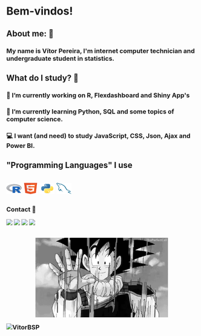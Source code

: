 # Bem-vindos!

## About me: 🤨

### My name is Vítor Pereira, I'm internet computer technician and undergraduate student in statistics.

## What do I study? 📕

### 🔭 I’m currently working on R, Flexdashboard and Shiny App's
### 🌱 I’m currently learning Python, SQL and some topics of computer science.
### 💻 I want (and need) to study JavaScript, CSS, Json, Ajax and Power BI.

## "Programming Languages" I use
  
<div style="display: inline_block"><br>
  <img align="center" alt="Vitor-R" height="30" width="40" src="https://raw.githubusercontent.com/devicons/devicon/master/icons/r/r-original.svg">
  <img align="center" alt="Vitor-HTML" height="30" width="40" src="https://raw.githubusercontent.com/devicons/devicon/master/icons/html5/html5-original.svg">
  <img align="center" alt="Vitor-Python" height="30" width="40" src="https://raw.githubusercontent.com/devicons/devicon/master/icons/python/python-original.svg">
  <img align="center" alt="Vitor-Python" height="30" width="40" src="https://github.com/devicons/devicon/blob/master/icons/mysql/mysql-original.svg">
</div>
  
  
##
 

### Contact 💬
<div> 
 <a href = "https://twitter.com/VitorBSP"><img src="https://img.shields.io/badge/Twitter-1DA1F2?style=for-the-badge&logo=twitter&logoColor=white" target="_blank"></a>
 <a href = "mailto:vitorpereira3115@gmail.com"><img src="https://img.shields.io/badge/Gmail-D14836?style=for-the-badge&logo=gmail&logoColor=white" target="_blank"></a>
 <a href="https://br.linkedin.com/in/vitor-bernardo-silveira-pereira-0306961ab" target="_blank"><img src="https://img.shields.io/badge/-LinkedIn-%230077B5?style=for-the-badge&logo=linkedin&logoColor=white" target="_blank"></a> 
   <a href="https://www.instagram.com/soulvitorbsp/" target="_blank"><img src="https://img.shields.io/badge/-Instagram-%23E4405F?style=for-the-badge&logo=instagram&logoColor=white" target="_blank"></a>
</div>

##

  <h3>
  <p align="center"><img align="center" src="https://github.com/VitorBSP/ProjetosGraduacao/blob/main/monophy.gif" height="210px" width="350" /></p>
    
 <p align="left"> <img src="https://komarev.com/ghpvc/?username=VitorBSP&label=Profile%20views&color=0e75b6&style=flat" alt="VitorBSP" /> </p>
</h3>
  
  
